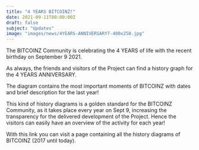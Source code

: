 ```yaml
---
title: "4 YEARS BITCOINZ!"
date: 2021-09-11T00:00:00Z
draft: false
subject: "Updates"
image: "images/news/4YEARS-ANNIVERSARY7-400x250.jpg"
---
```


The BITCOINZ Community is celebrating the 4 YEARS of life with the recent birthday on September 9 2021.

As always, the friends and visitors of the Project can find a history graph for the 4 YEARS ANNIVERSARY.

The diagram contains the most important moments of BITCOINZ with dates and brief description for the last year!

This kind of history diagrams is a golden standard for the BITCOINZ Community, as it takes place every year on Sept 9, increasing the transparency for the delivered development of the Project. Hence the visitors can easily have an overview of the activity for each year!

With this link you can visit a page containing all the history diagrams of BITCOINZ (2017 until today).
